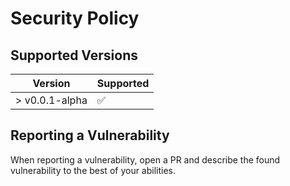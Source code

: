 # Security Policy

## Supported Versions

| Version          | Supported          |
| ---------------- | ------------------ |
| > v0.0.1-alpha   | :white_check_mark: |

## Reporting a Vulnerability

When reporting a vulnerability, open a PR and describe the found vulnerability to the best of your abilities.
